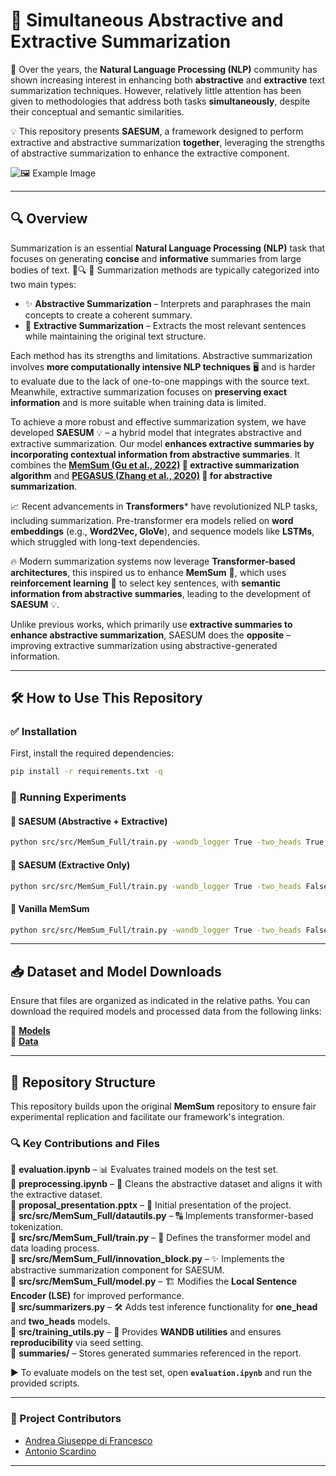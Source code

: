 # 📝 **Simultaneous Abstractive and Extractive Summarization**  

📖 Over the years, the **Natural Language Processing (NLP)** community has shown increasing interest in enhancing both **abstractive** and **extractive** text summarization techniques. However, relatively little attention has been given to methodologies that address both tasks **simultaneously**, despite their conceptual and semantic similarities.  

💡 This repository presents **SAESUM**, a framework designed to perform extractive and abstractive summarization **together**, leveraging the strengths of abstractive summarization to enhance the extractive component.  

![🖼️ Example Image](images/SAESUM.png)  

---

## 🔍 **Overview**  

Summarization is an essential **Natural Language Processing (NLP)** task that focuses on generating **concise** and **informative** summaries from large bodies of text. 📜🔍
📝 Summarization methods are typically categorized into two main types:  

- ✨ **Abstractive Summarization** – Interprets and paraphrases the main concepts to create a coherent summary.  
- 📌 **Extractive Summarization** – Extracts the most relevant sentences while maintaining the original text structure.  

Each method has its strengths and limitations. Abstractive summarization involves **more computationally intensive NLP techniques** 🖥️ and is harder to evaluate due to the lack of one-to-one mappings with the source text. Meanwhile, extractive summarization focuses on **preserving exact information** and is more suitable when training data is limited.  

To achieve a more robust and effective summarization system, we have developed **SAESUM** 💡 – a hybrid model that integrates abstractive and extractive summarization. Our model **enhances extractive summaries by incorporating contextual information from abstractive summaries**. It combines the **[MemSum (Gu et al., 2022)](https://arxiv.org/abs/2107.08929) 📌 extractive summarization algorithm** and **[ PEGASUS (Zhang et al., 2020)](https://arxiv.org/abs/1912.08777) 🐎 for abstractive summarization**.  

📈 Recent advancements in **Transformers*** have revolutionized NLP tasks, including summarization. Pre-transformer era models relied on **word embeddings** (e.g., **Word2Vec, GloVe**), and sequence models like **LSTMs**, which struggled with long-text dependencies.  

🔥 Modern summarization systems now leverage **Transformer-based architectures**, this inspired us to enhance **MemSum** 📌, which uses **reinforcement learning** 🧠 to select key sentences, with **semantic information from abstractive summaries**, leading to the development of **SAESUM** 💡.  

Unlike previous works, which primarily use **extractive summaries to enhance abstractive summarization**, SAESUM does the **opposite** – improving extractive summarization using abstractive-generated information.

---

## 🛠️ **How to Use This Repository**  

### ✅ **Installation**  
First, install the required dependencies:  

```bash
pip install -r requirements.txt -q
```

### 🚀 **Running Experiments**  

#### 🔹 **SAESUM (Abstractive + Extractive)**
```bash
python src/src/MemSum_Full/train.py -wandb_logger True -two_heads True -pegasus_mode True -training_corpus_file_name src/data/PubMed/train_PUBMED_labelled.jsonl -validation_corpus_file_name src/data/PubMed/val_PUBMED.jsonl -model_folder src/model/MemSum_Full/PubMed/two_heads/ -log_folder src/log/MemSum_Full/PubMed/two_heads/ -vocabulary_file_name src/model/glove/vocabulary_200dim.pkl -pretrained_unigram_embeddings_file_name src/model/glove/unigram_embeddings_200dim.pkl -max_seq_len 100 -max_doc_len 100 -num_of_epochs 10 -save_every 1000 -n_device 1 -batch_size_per_device 1 -max_extracted_sentences_per_document 7 -moving_average_decay 0.999 -p_stop_thres 0.6
```

#### 🔹 **SAESUM (Extractive Only)**
```bash
python src/src/MemSum_Full/train.py -wandb_logger True -two_heads False -pegasus_mode True -training_corpus_file_name src/data/PubMed/train_PUBMED_labelled.jsonl -validation_corpus_file_name src/data/PubMed/val_PUBMED.jsonl -model_folder src/model/MemSum_Full/PubMed/one_head/ -log_folder src/log/MemSum_Full/PubMed/one_head/ -vocabulary_file_name src/model/glove/vocabulary_200dim.pkl -pretrained_unigram_embeddings_file_name src/model/glove/unigram_embeddings_200dim.pkl -max_seq_len 100 -max_doc_len 100 -num_of_epochs 10 -save_every 1000 -n_device 1 -batch_size_per_device 1 -max_extracted_sentences_per_document 7 -moving_average_decay 0.999 -p_stop_thres 0.6
```

#### 🔹 **Vanilla MemSum**
```bash
python src/src/MemSum_Full/train.py -wandb_logger True -two_heads False -pegasus_mode False -training_corpus_file_name src/data/PubMed/train_PUBMED_labelled.jsonl -validation_corpus_file_name src/data/PubMed/val_PUBMED.jsonl -model_folder src/model/MemSum_Full/PubMed/memsum/ -log_folder src/log/MemSum_Full/PubMed/memsum/ -vocabulary_file_name src/model/glove/vocabulary_200dim.pkl -pretrained_unigram_embeddings_file_name src/model/glove/unigram_embeddings_200dim.pkl -max_seq_len 100 -max_doc_len 100 -num_of_epochs 10 -save_every 1000 -n_device 1 -batch_size_per_device 1 -max_extracted_sentences_per_document 7 -moving_average_decay 0.999 -p_stop_thres 0.6
```

---

## 📥 **Dataset and Model Downloads**  
Ensure that files are organized as indicated in the relative paths. You can download the required models and processed data from the following links:  

🔗  [**Models**](https://drive.google.com/drive/folders/15BD8s9qDdk_LpuKxg1R5swWQ0mSVAq3w?usp=sharing)  
🔗  [**Data**](https://drive.google.com/drive/folders/1l_JZVJMx6B5uEqg84mBSqDKXatR9gWGC?usp=sharing)  

---

## 📂 **Repository Structure**  

This repository builds upon the original **MemSum** repository to ensure fair experimental replication and facilitate our framework's integration.  

### 🔍 **Key Contributions and Files**  

📂 **evaluation.ipynb** – 📊 Evaluates trained models on the test set.  
📂 **preprocessing.ipynb** – 🧹 Cleans the abstractive dataset and aligns it with the extractive dataset.  
📂 **proposal_presentation.pptx** – 📝 Initial presentation of the project.  
📂 **src/src/MemSum_Full/datautils.py** – 🔠 Implements transformer-based tokenization.  
📂 **src/src/MemSum_Full/train.py** – 🤖 Defines the transformer model and data loading process.  
📂 **src/src/MemSum_Full/innovation_block.py** – ✨ Implements the abstractive summarization component for SAESUM.  
📂 **src/src/MemSum_Full/model.py** – 🏗️ Modifies the **Local Sentence Encoder (LSE)** for improved performance.  
📂 **src/summarizers.py** – 🛠️ Adds test inference functionality for **one_head** and **two_heads** models.  
📂 **src/training_utils.py** – 🎯 Provides **WANDB utilities** and ensures **reproducibility** via seed setting.  
📂 **summaries/** –  Stores generated summaries referenced in the report.  

▶️ To evaluate models on the test set, open **`evaluation.ipynb`** and run the provided scripts.  

---

### 👥 Project Contributors
-  [Andrea Giuseppe di Francesco](https://github.com/difra100)
-  [Antonio Scardino](https://github.com/antoscardi) 

---
